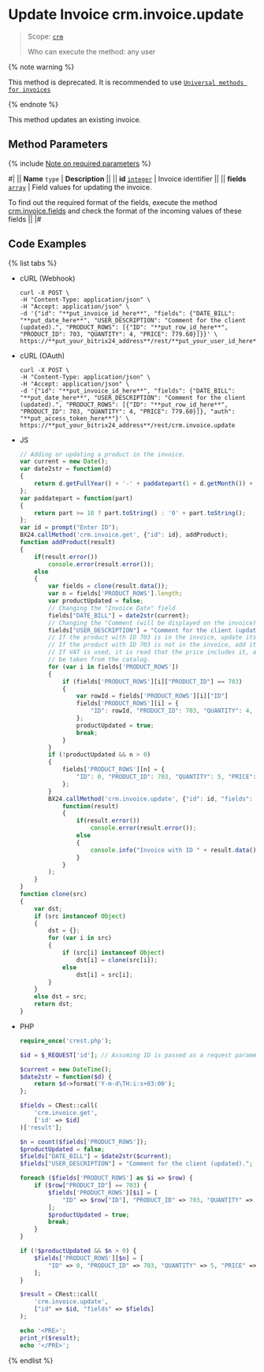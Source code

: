 # Update Invoice crm.invoice.update

> Scope: [`crm`](../../../scopes/permissions.md)
>
> Who can execute the method: any user

{% note warning %}

This method is deprecated. It is recommended to use [`Universal methods for invoices`](../../universal/invoice.md)

{% endnote %}

This method updates an existing invoice.

## Method Parameters

{% include [Note on required parameters](../../../../_includes/required.md) %}

#|
|| **Name**
`type` | **Description** ||
|| **id**
[`integer`](../../../data-types.md) | Invoice identifier ||
|| **fields**
[`array`](../../../data-types.md) | Field values for updating the invoice.

To find out the required format of the fields, execute the method [crm.invoice.fields](./crm-invoice-fields.md) and check the format of the incoming values of these fields ||
|#

## Code Examples

{% list tabs %}

- cURL (Webhook)

    ```http
    curl -X POST \
    -H "Content-Type: application/json" \
    -H "Accept: application/json" \
    -d '{"id": "**put_invoice_id_here**", "fields": {"DATE_BILL": "**put_date_here**", "USER_DESCRIPTION": "Comment for the client (updated).", "PRODUCT_ROWS": [{"ID": "**put_row_id_here**", "PRODUCT_ID": 703, "QUANTITY": 4, "PRICE": 779.60}]}}' \
    https://**put_your_bitrix24_address**/rest/**put_your_user_id_here**/**put_your_webhook_here**/crm.invoice.update
    ```

- cURL (OAuth)

    ```http
    curl -X POST \
    -H "Content-Type: application/json" \
    -H "Accept: application/json" \
    -d '{"id": "**put_invoice_id_here**", "fields": {"DATE_BILL": "**put_date_here**", "USER_DESCRIPTION": "Comment for the client (updated).", "PRODUCT_ROWS": [{"ID": "**put_row_id_here**", "PRODUCT_ID": 703, "QUANTITY": 4, "PRICE": 779.60}]}, "auth": "**put_access_token_here**"}' \
    https://**put_your_bitrix24_address**/rest/crm.invoice.update
    ```

- JS

    ```js
    // Adding or updating a product in the invoice.
    var current = new Date();
    var date2str = function(d)
    {
        return d.getFullYear() + '-' + paddatepart(1 + d.getMonth()) + '-' + paddatepart(d.getDate()) + 'T' + paddatepart(d.getHours()) + ':' + paddatepart(d.getMinutes()) + ':' + paddatepart(d.getSeconds()) + '+03:00';
    };
    var paddatepart = function(part)
    {
        return part >= 10 ? part.toString() : '0' + part.toString();
    };
    var id = prompt("Enter ID");
    BX24.callMethod('crm.invoice.get', {"id": id}, addProduct);
    function addProduct(result)
    {
        if(result.error())
            console.error(result.error());
        else
        {
            var fields = clone(result.data());
            var n = fields['PRODUCT_ROWS'].length;
            var productUpdated = false;
            // Changing the "Invoice Date" field
            fields["DATE_BILL"] = date2str(current);
            // Changing the "Comment (will be displayed on the invoice)" field
            fields["USER_DESCRIPTION"] = "Comment for the client (updated).";
            // If the product with ID 703 is in the invoice, update its fields.
            // If the product with ID 703 is not in the invoice, add it to the invoice.
            // If VAT is used, it is read that the price includes it, and the indication of VAT inclusion in the price will
            // be taken from the catalog.
            for (var i in fields['PRODUCT_ROWS'])
            {
                if (fields['PRODUCT_ROWS'][i]["PRODUCT_ID"] == 703)
                {
                    var rowId = fields['PRODUCT_ROWS'][i]["ID"]
                    fields['PRODUCT_ROWS'][i] = {
                        "ID": rowId, "PRODUCT_ID": 703, "QUANTITY": 4, "PRICE": 779.60
                    };
                    productUpdated = true;
                    break;
                }
            }
            if (!productUpdated && n > 0)
            {
                fields['PRODUCT_ROWS'][n] = {
                    "ID": 0, "PRODUCT_ID": 703, "QUANTITY": 5, "PRICE": 779.60
                };
            }
            BX24.callMethod('crm.invoice.update', {"id": id, "fields": fields},
                function(result)
                {
                    if(result.error())
                        console.error(result.error());
                    else
                    {
                        console.info("Invoice with ID " + result.data() + " has been updated.");
                    }
                }
            );
        }
    }
    function clone(src)
    {
        var dst;
        if (src instanceof Object)
        {
            dst = {};
            for (var i in src)
            {
                if (src[i] instanceof Object)
                    dst[i] = clone(src[i]);
                else
                    dst[i] = src[i];
            }
        }
        else dst = src;
        return dst;
    }
    ```

- PHP

    ```php
    require_once('crest.php');

    $id = $_REQUEST['id']; // Assuming ID is passed as a request parameter

    $current = new DateTime();
    $date2str = function($d) {
        return $d->format('Y-m-d\TH:i:s+03:00');
    };

    $fields = CRest::call(
        'crm.invoice.get',
        ['id' => $id]
    )['result'];

    $n = count($fields['PRODUCT_ROWS']);
    $productUpdated = false;
    $fields["DATE_BILL"] = $date2str($current);
    $fields["USER_DESCRIPTION"] = "Comment for the client (updated).";

    foreach ($fields['PRODUCT_ROWS'] as $i => $row) {
        if ($row["PRODUCT_ID"] == 703) {
            $fields['PRODUCT_ROWS'][$i] = [
                "ID" => $row["ID"], "PRODUCT_ID" => 703, "QUANTITY" => 4, "PRICE" => 779.60
            ];
            $productUpdated = true;
            break;
        }
    }

    if (!$productUpdated && $n > 0) {
        $fields['PRODUCT_ROWS'][$n] = [
            "ID" => 0, "PRODUCT_ID" => 703, "QUANTITY" => 5, "PRICE" => 779.60
        ];
    }

    $result = CRest::call(
        'crm.invoice.update',
        ["id" => $id, "fields" => $fields]
    );

    echo '<PRE>';
    print_r($result);
    echo '</PRE>';
    ```

{% endlist %}